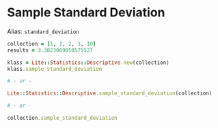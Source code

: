 # Sample Standard Deviation

Alias: `standard_deviation`

```ruby
collection = [1, 1, 2, 3, 10]
results = 3.3823069050575527

klass = Lite::Statistics::Descriptive.new(collection)
klass.sample_standard_deviation

# - or -

Lite::Statistics::Descriptive.sample_standard_deviation(collection)

# - or -

collection.sample_standard_deviation
```
